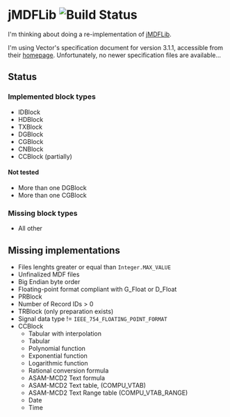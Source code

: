 # jMDFLib ![Build Status](http://wollekuel.spdns.de:8080/buildStatus/icon?job=jmdflib)

I'm thinking about doing a re-implementation of [jMDFLib](https://sourceforge.net/projects/jmdflib/).

I'm using Vector's specification document for version 3.1.1, accessible from their [homepage](https://vector.com/downloads/mdf_specification.pdf). Unfortunately, no newer specification files are available...

## Status

### Implemented block types

* IDBlock
* HDBlock
* TXBlock
* DGBlock
* CGBlock
* CNBlock
* CCBlock (partially)

#### Not tested

* More than one DGBlock
* More than one CGBlock

### Missing block types

* All other

## Missing implementations

* Files lenghts greater or equal than `Integer.MAX_VALUE`
* Unfinalized MDF files
* Big Endian byte order
* Floating-point format compliant with G_Float or D_Float
* PRBlock
* Number of Record IDs > 0
* TRBlock (only preparation exists)
* Signal data type != `IEEE_754_FLOATING_POINT_FORMAT`
* CCBlock
	* Tabular with interpolation
	* Tabular
	* Polynomial function
	* Exponential function
	* Logarithmic function
	* Rational conversion formula
	* ASAM-MCD2 Text formula
	* ASAM-MCD2 Text table, (COMPU_VTAB)
	* ASAM-MCD2 Text Range table (COMPU_VTAB_RANGE)
	* Date
	* Time